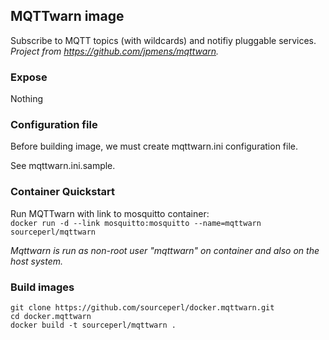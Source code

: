 ## MQTTwarn image

Subscribe to MQTT topics (with wildcards) and notifiy pluggable services.  
*Project from https://github.com/jpmens/mqttwarn.*

### Expose

Nothing  

### Configuration file

Before building image, we must create mqttwarn.ini configuration file.  

See mqttwarn.ini.sample.  

### Container Quickstart

Run MQTTwarn with link to mosquitto container:  
`docker run -d --link mosquitto:mosquitto --name=mqttwarn sourceperl/mqttwarn`  

*Mqttwarn is run as non-root user "mqttwarn" on container and also on the host
system.*

### Build images

    git clone https://github.com/sourceperl/docker.mqttwarn.git
    cd docker.mqttwarn
    docker build -t sourceperl/mqttwarn .

